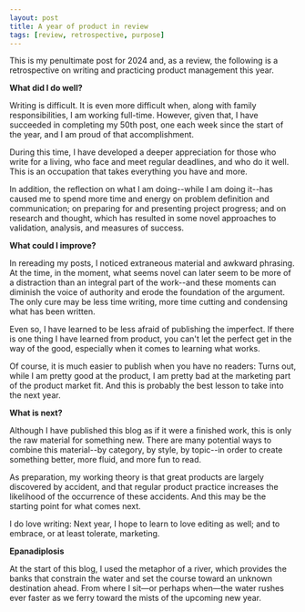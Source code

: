 ```yaml
---
layout: post
title: A year of product in review
tags: [review, retrospective, purpose]
---
```


This is my penultimate post for 2024 and, as a review, the following is a retrospective on writing and practicing product management this year.

**What did I do well?**

Writing is difficult.  It is even more difficult when, along with family responsibilities, I am working full-time.  However, given that, I have succeeded in completing my 50th post, one each week since the start of the year, and I am proud of that accomplishment.

During this time, I have developed a deeper appreciation for those who write for a living, who face and meet regular deadlines, and who do it well.  This is an occupation that takes everything you have and more.

In addition, the reflection on what I am doing--while I am doing it--has caused me to spend more time and energy on problem definition and communication; on preparing for and presenting project progress; and on research and thought, which has resulted in some novel approaches to validation, analysis, and measures of success.

**What could I improve?**

In rereading my posts, I noticed extraneous material and awkward phrasing.  At the time, in the moment, what seems novel can later seem to be more of a distraction than an integral part of the work--and these moments can diminish the voice of authority and erode the foundation of the argument. The only cure may be less time writing, more time cutting and condensing what has been written.

Even so, I have learned to be less afraid of publishing the imperfect.  If there is one thing I have learned from product, you can't let the perfect get in the way of the good, especially when it comes to learning what works.

Of course, it is much easier to publish when you have no readers:  Turns out, while I am pretty good at the product, I am pretty bad at the marketing part of the product market fit.  And this is probably the best lesson to take into the next year.

**What is next?**

Although I have published this blog as if it were a finished work, this is only the raw material for something new.  There are many potential ways to combine this material--by category, by style, by topic--in order to create something better, more fluid, and more fun to read.

As preparation, my working theory is that great products are largely discovered by accident, and that regular product practice increases the likelihood of the occurrence of these accidents.  And this may be the starting point for what comes next.

I do love writing: Next year, I hope to learn to love editing as well; and to embrace, or at least tolerate, marketing.

**Epanadiplosis**

At the start of this blog, I used the metaphor of a river, which provides the banks that constrain the water and set the course toward an unknown destination ahead. From where I sit—or perhaps when—the water rushes ever faster as we ferry toward the mists of the upcoming new year.
